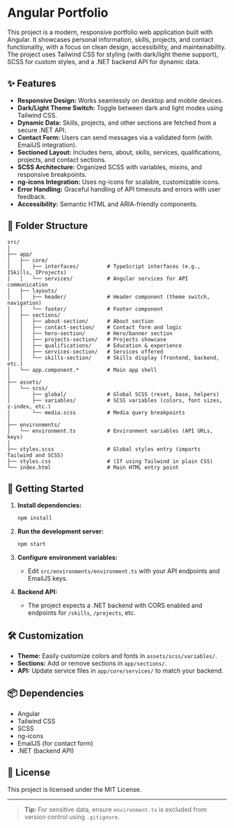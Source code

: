 # Angular Portfolio

This project is a modern, responsive portfolio web application built with Angular. It showcases personal information, skills, projects, and contact functionality, with a focus on clean design, accessibility, and maintainability. The project uses Tailwind CSS for styling (with dark/light theme support), SCSS for custom styles, and a .NET backend API for dynamic data.

## ✨ Features

- **Responsive Design:** Works seamlessly on desktop and mobile devices.
- **Dark/Light Theme Switch:** Toggle between dark and light modes using Tailwind CSS.
- **Dynamic Data:** Skills, projects, and other sections are fetched from a secure .NET API.
- **Contact Form:** Users can send messages via a validated form (with EmailJS integration).
- **Sectioned Layout:** Includes hero, about, skills, services, qualifications, projects, and contact sections.
- **SCSS Architecture:** Organized SCSS with variables, mixins, and responsive breakpoints.
- **ng-icons Integration:** Uses ng-icons for scalable, customizable icons.
- **Error Handling:** Graceful handling of API timeouts and errors with user feedback.
- **Accessibility:** Semantic HTML and ARIA-friendly components.

## 📁 Folder Structure

```
src/
│
├── app/
│   ├── core/
│   │   ├── interfaces/         # TypeScript interfaces (e.g., ISkills, IProjects)
│   │   └── services/           # Angular services for API communication
│   ├── layouts/
│   │   ├── header/             # Header component (theme switch, navigation)
│   │   └── footer/             # Footer component
│   ├── sections/
│   │   ├── about-section/      # About section
│   │   ├── contact-section/    # Contact form and logic
│   │   ├── hero-section/       # Hero/banner section
│   │   ├── projects-section/   # Projects showcase
│   │   ├── qualifications/     # Education & experience
│   │   ├── services-section/   # Services offered
│   │   └── skills-section/     # Skills display (frontend, backend, etc.)
│   └── app.component.*         # Main app shell
│
├── assets/
│   └── scss/
│       ├── global/             # Global SCSS (reset, base, helpers)
│       ├── variables/          # SCSS variables (colors, font sizes, z-index, etc.)
│       └── media.scss          # Media query breakpoints
│
├── environments/
│   └── environment.ts          # Environment variables (API URLs, keys)
│
├── styles.scss                 # Global styles entry (imports Tailwind and SCSS)
├── styles.css                  # (If using Tailwind in plain CSS)
└── index.html                  # Main HTML entry point
```

## 🚀 Getting Started

1. **Install dependencies:**
   ```bash
   npm install
   ```

2. **Run the development server:**
   ```bash
   npm start
   ```

3. **Configure environment variables:**
   - Edit `src/environments/environment.ts` with your API endpoints and EmailJS keys.

4. **Backend API:**
   - The project expects a .NET backend with CORS enabled and endpoints for `/skills`, `/projects`, etc.

## 🛠️ Customization

- **Theme:** Easily customize colors and fonts in `assets/scss/variables/`.
- **Sections:** Add or remove sections in `app/sections/`.
- **API:** Update service files in `app/core/services/` to match your backend.

## 📦 Dependencies

- Angular
- Tailwind CSS
- SCSS
- ng-icons
- EmailJS (for contact form)
- .NET (backend API)

## 📝 License

This project is licensed under the MIT License.

---

> **Tip:** For sensitive data, ensure `environment.ts` is excluded from version control using `.gitignore`.
